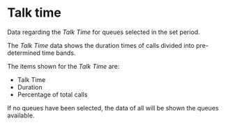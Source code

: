 # Talk time
  
Data regarding the *Talk Time* for queues
selected in the set period.
  
The *Talk Time* data shows the duration times of
calls divided into pre-determined time bands.

The items shown for the *Talk Time* are:
 
- Talk Time
- Duration
- Percentage of total calls

If no queues have been selected, the data of all will be shown
the queues available.
